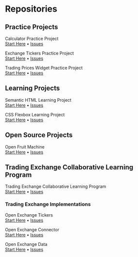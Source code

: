 # Repositories

## Practice Projects

Calculator Practice Project    
[Start Here](https://github.com/pecknigel/calculator-practice-project)
• [Issues](https://github.com/pecknigel/calculator-practice-project/issues)

Exchange Tickers Practice Project    
[Start Here](https://github.com/pecknigel/exchange-tickers-practice-project)
• [Issues](https://github.com/pecknigel/exchange-tickers-practice-project/issues)

Trading Prices Widget Practice Project    
[Start Here](https://github.com/pecknigel/trading-prices-widget-practice-project)
• [Issues](https://github.com/pecknigel/trading-prices-widget-practice-project/issues)

## Learning Projects

Semantic HTML Learning Project    
[Start Here](https://github.com/pecknigel/semantic-html-learning-project)
• [Issues](https://github.com/pecknigel/semantic-html-learning-project/issues)

CSS Flexbox Learning Project    
[Start Here](https://github.com/pecknigel/css-flexbox-learning-project)
• [Issues](https://github.com/pecknigel/css-flexbox-learning-project/issues)

## Open Source Projects

Open Fruit Machine    
[Start Here](https://github.com/pecknigel/open-fruit-machine)
• [Issues](https://github.com/pecknigel/open-fruit-machine/issues)

## Trading Exchange Collaborative Learning Program

Trading Exchange Collaborative Learning Program    
[Start Here](https://github.com/pecknigel/trading-exchange-collaborative-learning)
• [Issues](https://github.com/pecknigel/trading-exchange-collaborative-learning/issues)

### Trading Exchange Implementations

Open Exchange Tickers    
[Start Here](https://github.com/pecknigel/open-exchange-tickers)
• [Issues](https://github.com/pecknigel/open-exchange-tickers/issues)

Open Exchange Connector    
[Start Here](https://github.com/pecknigel/open-exchange-connector)
• [Issues](https://github.com/pecknigel/open-exchange-connector/issues)

Open Exchange Data    
[Start Here](https://github.com/pecknigel/open-exchange-data)
• [Issues](https://github.com/pecknigel/open-exchange-data/issues)
